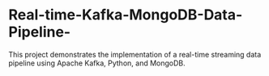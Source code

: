 # Real-time-Kafka-MongoDB-Data-Pipeline-
This project demonstrates the implementation of a real-time streaming data pipeline using Apache Kafka, Python, and MongoDB.
